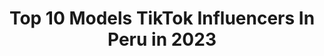 ---
title: Top 10 Models TikTok Influencers In Peru in 2023
description: >-
  Find top models TikTok influencers in Peru in 2023. Most popular hashtags: #model #peru #fashion #fyp.
platform: TikTok
hits: 22
text_top: See the most popular TikTok accounts on inBeat.
text_bottom: inBeat has 22 TikTok influencers like this in Peru for you to collaborate.
profiles:
  - username: "yositaarve"
    fullname: >-
      yositaarve
    bio: >-
      Sígueme IG👆🏻 👠Model-Fit💓 Te doy los mejores Tips aquí🥰 👇🏻
    location: "Peru"
    followers: 24200
    engagement: 626
    commentsToLikes: 0.144913
    id: ckai4savrp9ho0i78l3cssqf6
    verified: false
    hashtags: "#venezolanosenperu, #makeup, #peru, #venezolana"
  - username: "miguellatorre8"
    fullname: >-
      Miguel La Torre
    bio: >-
      ATHLETE - MODEL - DANCER
    location: "Peru"
    followers: 57500
    engagement: 805
    commentsToLikes: 0.026323
    id: ck9ev9pfghhk00j78z75lnwlm
    verified: false
    hashtags: "#man, #fit, #mood, #chiste"
  - username: "luanabarron"
    fullname: >-
      Luana 
    bio: >-
      🇵🇪Peru🇵🇪 Model
    location: "Peru"
    followers: 417600
    engagement: 1046
    commentsToLikes: 0.007532
    id: ck9f1uw5ma82r0j786jf8cz6j
    verified: false
    hashtags: "#baile, #setenota, #parati, #rosalia"
  - username: "tolyangasilin"
    fullname: >-
      tolyangasilin
    bio: >-
      Instagram: tolyan_gasilin On stay in Lima-Peru.
    location: "Peru"
    followers: 2757
    engagement: 1150
    commentsToLikes: 0.036694
    id: ck9e3tu7el37k0j78l208gye8
    verified: false
    hashtags: "#model, #peru, #like, #skate"
  - username: "nicole.dileo1"
    fullname: >-
      Nicole Dileo
    bio: >-
      🇵🇪 M O D E L ♡ C R E A T O R Instagram: @nicoledileo1
    location: "Peru"
    followers: 71300
    engagement: 1376
    commentsToLikes: 0.018012
    id: cka0ifj10dep60i78bllrncuh
    verified: false
    hashtags: "#youwantmore, #protagonista, #halloween, #harrypotter"
  - username: "fashionindahat"
    fullname: >-
      Alemazzini
    bio: >-
      A ver qué pasa si le das click a esa 👆 cámara de arriba
    location: "Peru"
    followers: 185100
    engagement: 1112
    commentsToLikes: 0.014071
    id: ck83zb3mrzbfn0j78tafbmdmf
    verified: false
    hashtags: "#feminismo, #sermujer, #fashion, #model"
  - username: "victorlluncor"
    fullname: >-
      victorlluncor
    bio: >-
      Fotógrafo Lima-Perú
    location: "Peru"
    followers: 14600
    engagement: 571
    commentsToLikes: 0.014571
    id: ck9dupwuhhgo00j789qcx815g
    verified: false
    hashtags: "#hairtransformation, #parati, #fyp, #backstage"
  - username: "gracecentenoalmen"
    fullname: >-
      Grace Centeno Almendras
    bio: >-
      Me ayudan siguiendo mi página ? 💓 ⬇️
    location: "Peru"
    followers: 54900
    engagement: 616
    commentsToLikes: 0.016618
    id: ckbfisuuievpl0j23db0bjwwx
    verified: false
    hashtags: "#cuarentena, #tendencia, #fashion, #per"
  - username: "__waterxmelon"
    fullname: >-
      [ 99.6K ] 🛹
    bio: >-
      g o a l : 100 K he / him main : _diegovasquezz
    location: "Peru"
    followers: 99700
    engagement: 1442
    commentsToLikes: 0.011615
    id: ckbqlvsqz6yk80j23ti5nvtm0
    verified: false
    hashtags: "#slowmo, #vhs, #fyp, #parati"
  - username: "apoyo_a_kelin"
    fullname: >-
      Apoyo a Reinas 🇵🇪
    bio: >-
      Apoyo a reinas 🇵🇪 1000k? 🔥 ¿De que reina te gustaria que publicara 🔥🤫?
    location: "Peru"
    followers: 9796
    engagement: 738
    commentsToLikes: 0.115912
    id: ck9fmbkg8sd4y0j78zgrwnun0
    verified: false
    hashtags: "#peru, #missuniverso, #peruanas, #peruana"
---